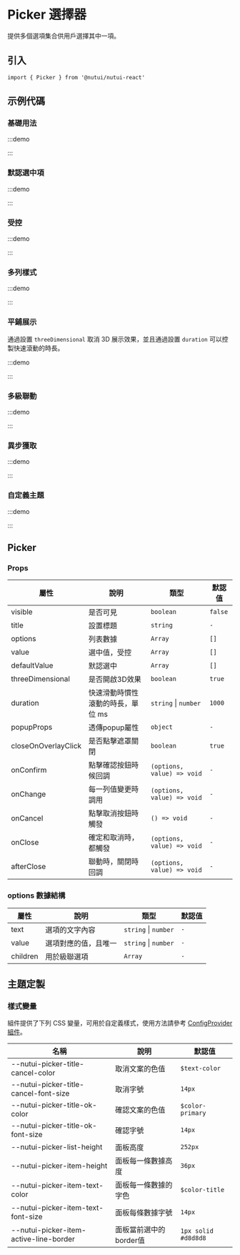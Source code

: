# Picker 選擇器

提供多個選項集合供用戶選擇其中一項。

## 引入

```tsx
import { Picker } from '@nutui/nutui-react'
```

## 示例代碼

### 基礎用法

:::demo

<CodeBlock src='h5/demo1.tsx'></CodeBlock>

:::

### 默認選中項

:::demo

<CodeBlock src='h5/demo2.tsx'></CodeBlock>

:::

### 受控

:::demo

<CodeBlock src='h5/demo3.tsx'></CodeBlock>

:::

### 多列樣式

:::demo

<CodeBlock src='h5/demo4.tsx'></CodeBlock>

:::

### 平鋪展示

通過設置 `threeDimensional` 取消 3D 展示效果，並且通過設置 `duration` 可以控製快速滾動的時長。

:::demo

<CodeBlock src='h5/demo5.tsx'></CodeBlock>

:::

### 多級聯動

:::demo

<CodeBlock src='h5/demo6.tsx'></CodeBlock>

:::

### 異步獲取

:::demo

<CodeBlock src='h5/demo7.tsx'></CodeBlock>

:::

### 自定義主題

:::demo

<CodeBlock src='h5/demo8.tsx'></CodeBlock>

:::

## Picker

### Props

| 屬性 | 說明 | 類型 | 默認值 |
| --- | --- | --- | --- |
| visible | 是否可見 | `boolean` | `false` |
| title | 設置標題 | `string` | `-` |
| options | 列表數據 | `Array` | `[]` |
| value | 選中值，受控 | `Array` | `[]` |
| defaultValue | 默認選中 | `Array` | `[]` |
| threeDimensional | 是否開啟3D效果 | `boolean` | `true` |
| duration | 快速滑動時慣性滾動的時長，單位 ms | `string` \| `number` | `1000` |
| popupProps | 透傳popup屬性 | `object` | `-` |
| closeOnOverlayClick | 是否點擊遮罩關閉 | `boolean` | `true` |
| onConfirm | 點擊確認按鈕時候回調 | `(options, value) => void` | `-` |
| onChange | 每一列值變更時調用 | `(options, value) => void` | `-` |
| onCancel | 點擊取消按鈕時觸發 | `() => void` | `-` |
| onClose | 確定和取消時，都觸發 | `(options, value) => void` | `-` |
| afterClose | 聯動時，關閉時回調 | `(options, value) => void` | `-` |

### options 數據結構

| 屬性 | 說明 | 類型 | 默認值 |
| --- | --- | --- | --- |
| text | 選項的文字內容 | `string` \| `number` | `-` |
| value | 選項對應的值，且唯一 | `string` \| `number` | `-` |
| children | 用於級聯選項 | `Array` | `-` |

## 主題定製

### 樣式變量

組件提供了下列 CSS 變量，可用於自定義樣式，使用方法請參考 [ConfigProvider 組件](#/zh-CN/component/configprovider)。

| 名稱 | 說明 | 默認值 |
| --- | --- | --- |
| \--nutui-picker-title-cancel-color | 取消文案的色值 | `$text-color` |
| \--nutui-picker-title-cancel-font-size | 取消字號 | `14px` |
| \--nutui-picker-title-ok-color | 確認文案的色值 | `$color-primary` |
| \--nutui-picker-title-ok-font-size | 確認字號 | `14px` |
| \--nutui-picker-list-height | 面板高度 | `252px` |
| \--nutui-picker-item-height | 面板每一條數據高度 | `36px` |
| \--nutui-picker-item-text-color | 面板每一條數據的字色 | `$color-title` |
| \--nutui-picker-item-text-font-size | 面板每條數據字號 | `14px` |
| \--nutui-picker-item-active-line-border | 面板當前選中的border值 | `1px solid #d8d8d8` |
